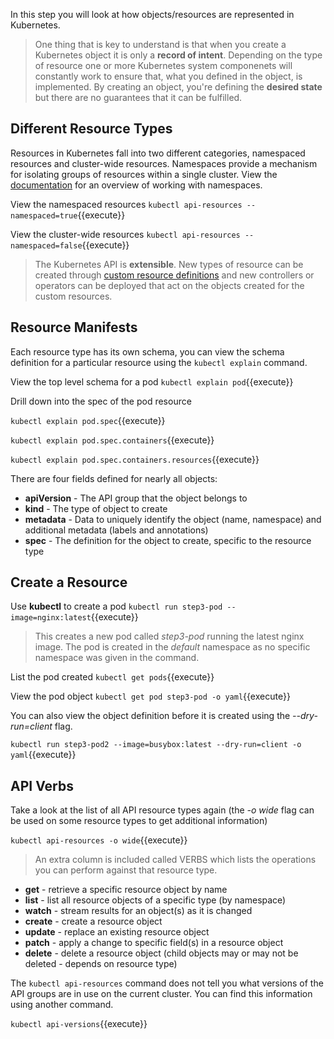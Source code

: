 In this step you will look at how objects/resources are represented in Kubernetes.

> One thing that is key to understand is that when you create a Kubernetes object it is only a **record of intent**. Depending on the type of resource one or more Kubernetes system componenets will constantly work to ensure that, what you defined in the object, is implemented. By creating an object, you're defining the **desired state** but there are no guarantees that it can be fulfilled.

## Different Resource Types

Resources in Kubernetes fall into two different categories, namespaced resources and cluster-wide resources. Namespaces provide a mechanism for isolating groups of resources within a single cluster. View the [documentation](https://kubernetes.io/docs/concepts/overview/working-with-objects/namespaces/) for an overview of working with namespaces.

View the namespaced resources `kubectl api-resources --namespaced=true`{{execute}}

View the cluster-wide resources `kubectl api-resources --namespaced=false`{{execute}}

> The Kubernetes API is **extensible**. New types of resource can be created through [custom resource definitions](https://kubernetes.io/docs/concepts/extend-kubernetes/api-extension/custom-resources/) and new controllers or operators can be deployed that act on the objects created for the custom resources.

## Resource Manifests

Each resource type has its own schema, you can view the schema definition for a particular resource using the `kubectl explain` command.

View the top level schema for a pod `kubectl explain pod`{{execute}}

Drill down into the spec of the pod resource

`kubectl explain pod.spec`{{execute}}

`kubectl explain pod.spec.containers`{{execute}}

`kubectl explain pod.spec.containers.resources`{{execute}}

There are four fields defined for nearly all objects:

- **apiVersion** - The API group that the object belongs to
- **kind** - The type of object to create
- **metadata** - Data to uniquely identify the object (name, namespace) and additional metadata (labels and annotations)
- **spec** - The definition for the object to create, specific to the resource type

## Create a Resource

Use **kubectl** to create a pod `kubectl run step3-pod --image=nginx:latest`{{execute}}

> This creates a new pod called *step3-pod* running the latest nginx image. The pod is created in the *default* namespace as no specific namespace was given in the command.

List the pod created `kubectl get pods`{{execute}}

View the pod object `kubectl get pod step3-pod -o yaml`{{execute}}

You can also view the object definition before it is created using the *--dry-run=client* flag.

`kubectl run step3-pod2 --image=busybox:latest --dry-run=client -o yaml`{{execute}}

## API Verbs

Take a look at the list of all API resource types again (the *-o wide* flag can be used on some resource types to get additional information)

`kubectl api-resources -o wide`{{execute}}

> An extra column is included called VERBS which lists the operations you can perform against that resource type.

- **get** - retrieve a specific resource object by name
- **list** - list all resource objects of a specific type (by namespace)
- **watch** - stream results for an object(s) as it is changed
- **create** - create a resource object
- **update** - replace an existing resource object
- **patch** - apply a change to specific field(s) in a resource object
- **delete** - delete a resource object (child objects may or may not be deleted - depends on resource type)

The `kubectl api-resources` command does not tell you what versions of the API groups are in use on the current cluster. You can find this information using another command.

`kubectl api-versions`{{execute}}